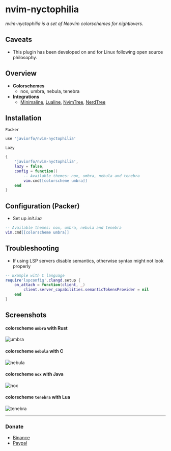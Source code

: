# nvim-nyctophilia
*nvim-nyctophilia is a set of Neovim colorschemes for nightlovers.*

## Caveats
- This plugin has been developed on and for Linux following open source philosophy.

## Overview
- **Colorschemes**
    - nox, umbra, nebula, tenebra
- **Integrations**
    - [Minimaline](https://github.com/javiorfo/nvim-minimaline), [Lualine](https://github.com/nvim-lualine/lualine.nvim), [NvimTree](https://github.com/nvim-tree/nvim-tree.lua), [NerdTree](https://github.com/preservim/nerdtree)

## Installation
`Packer`
```lua
use 'javiorfo/nvim-nyctophilia'
```
`Lazy`
```lua
{ 
    'javiorfo/nvim-nyctophilia',
    lazy = false,
    config = function()
        -- Available themes: nox, umbra, nebula and tenebra
        vim.cmd[[colorscheme umbra]]
    end
}
```

## Configuration (Packer)
- Set up *init.lua*
```lua
-- Available themes: nox, umbra, nebula and tenebra
vim.cmd[[colorscheme umbra]]
```

## Troubleshooting
- If using LSP servers disable semantics, otherwise syntax might not look properly
```lua
-- Example with C language
require'lspconfig'.clangd.setup {
    on_attach = function(client, _)
        client.server_capabilities.semanticTokensProvider = nil
    end
}
```

## Screenshots
#### colorscheme `umbra` with Rust
<img src="https://github.com/javiorfo/img/blob/master/nvim-nyctophilia/rust-umbra.png?raw=true" alt="umbra"/>

#### colorscheme `nebula` with C
<img src="https://github.com/javiorfo/img/blob/master/nvim-nyctophilia/c-nebula.png?raw=true" alt="nebula" />

#### colorscheme `nox` with Java
<img src="https://github.com/javiorfo/img/blob/master/nvim-nyctophilia/java-nox.png?raw=true" alt="nox" />

#### colorscheme `tenebra` with Lua
<img src="https://github.com/javiorfo/img/blob/master/nvim-nyctophilia/lua-tenebra.png?raw=true" alt="tenebra" />

---

### Donate
- [Binance](https://raw.githubusercontent.com/javiorfo/img/master/binance/javiorfo.png)
- [Paypal](https://www.paypal.com/donate/?hosted_button_id=FA7SGLSCT2H8G)
